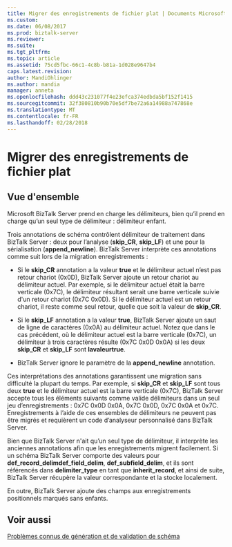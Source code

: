 ```yaml
---
title: Migrer des enregistrements de fichier plat | Documents Microsoft
ms.custom: 
ms.date: 06/08/2017
ms.prod: biztalk-server
ms.reviewer: 
ms.suite: 
ms.tgt_pltfrm: 
ms.topic: article
ms.assetid: 75cd5fbc-66c1-4c8b-b81a-1d028e9647b4
caps.latest.revision: 
author: MandiOhlinger
ms.author: mandia
manager: anneta
ms.openlocfilehash: ddd43c231077f4e23efca374edbda5bf152f1415
ms.sourcegitcommit: 32f380810b90b70e5df7be72a6a14988a747868e
ms.translationtype: MT
ms.contentlocale: fr-FR
ms.lasthandoff: 02/28/2018
---
```

# <a name="migrate-flat-file-records"></a>Migrer des enregistrements de fichier plat

## <a name="overview"></a>Vue d'ensemble
Microsoft BizTalk Server prend en charge les délimiteurs, bien qu’il prend en charge qu’un seul type de délimiteur : délimiteur enfant. 
  
 Trois annotations de schéma contrôlent délimiteur de traitement dans BizTalk Server : deux pour l’analyse (**skip_CR**, **skip_LF**) et une pour la sérialisation (**append_newline**). BizTalk Server interprète ces annotations comme suit lors de la migration enregistrements :  
  
-   Si le **skip_CR** annotation a la valeur **true** et le délimiteur actuel n’est pas retour chariot (0x0D), BizTalk Server ajoute un retour chariot au délimiteur actuel. Par exemple, si le délimiteur actuel était la barre verticale (0x7C), le délimiteur résultant serait une barre verticale suivie d'un retour chariot (0x7C 0x0D). Si le délimiteur actuel est un retour chariot, il reste comme seul retour, quelle que soit la valeur de **skip_CR**.  
  
-   Si le **skip_LF** annotation a la valeur **true**, BizTalk Server ajoute un saut de ligne de caractères (0x0A) au délimiteur actuel. Notez que dans le cas précédent, où le délimiteur actuel est la barre verticale (0x7C), un délimiteur à trois caractères résulte (0x7C 0x0D 0x0A) si les deux **skip_CR** et **skip_LF** sont **lavaleurtrue**.  
  
-   BizTalk Server ignore le paramètre de la **append_newline** annotation.  
  
 Ces interprétations des annotations garantissent une migration sans difficulté la plupart du temps. Par exemple, si **skip_CR** et **skip_LF** sont tous deux **true** et le délimiteur actuel est la barre verticale (0x7C), BizTalk Server accepte tous les éléments suivants comme valide délimiteurs dans un seul jeu d’enregistrements : 0x7C 0x0D 0x0A, 0x7C 0x0D, 0x7C 0x0A et 0x7C. Enregistrements à l’aide de ces ensembles de délimiteurs ne peuvent pas être migrés et requièrent un code d’analyseur personnalisé dans BizTalk Server.  
  
 Bien que BizTalk Server n'ait qu’un seul type de délimiteur, il interprète les anciennes annotations afin que les enregistrements migrent facilement. Si un schéma BizTalk Server comporte des valeurs pour **def_record_delimdef_field_delim**, **def_subfield_delim**, et ils sont référencés dans **delimiter_type** en tant que **inherit_record**, et ainsi de suite, BizTalk Server récupère la valeur correspondante et la stocke localement.  
  
 En outre, BizTalk Server ajoute des champs aux enregistrements positionnels marqués sans enfants.  
  
## <a name="see-also"></a>Voir aussi  
 [Problèmes connus de génération et de validation de schéma](../core/known-issues-with-schema-generation-and-validation.md)